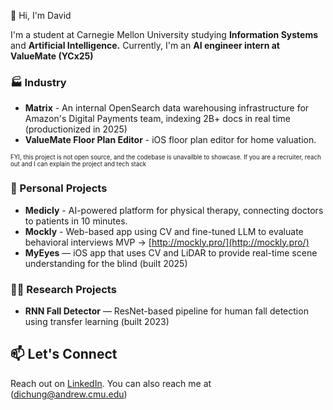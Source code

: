 👋 Hi, I'm David

I'm a student at Carnegie Mellon University studying **Information Systems** and **Artificial Intelligence.** Currently, I'm an **AI engineer intern at ValueMate (YCx25)**

### 🏭 Industry

- **Matrix** - An internal OpenSearch data warehousing infrastructure for Amazon's Digital Payments team, indexing 2B+ docs in real time (productionized in 2025)
- **ValueMate Floor Plan Editor** - iOS floor plan editor for home valuation.

 <sub><sup>FYI, this project is not open source, and the codebase is unavailble to showcase. If you are a recruiter, reach out and I can explain the project and tech stack</sup></sub>

### 🚀 Personal Projects
- **Medicly** - AI-powered platform for physical therapy, connecting doctors to patients in 10 minutes.
- **Mockly** - Web-based app using CV and fine-tuned LLM to evaluate behavioral interviews MVP -> [http://mockly.pro/](http://mockly.pro/)
- **MyEyes** — iOS app that uses CV and LiDAR to provide real-time scene understanding for the blind (built 2025)

### 🧑‍🔬 Research Projects

- **RNN Fall Detector** — ResNet-based pipeline for human fall detection using transfer learning (built 2023)

## 📫 Let's Connect

Reach out on [LinkedIn](https://www.linkedin.com/in/david-chung-00b04a199/). You can also reach me at (dichung@andrew.cmu.edu)

